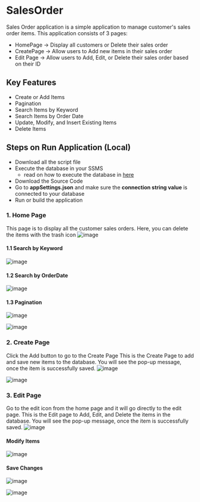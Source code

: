 # SalesOrder
Sales Order application is a simple application to manage customer's sales order items. This application consists of 3 pages:
- HomePage -> Display all customers or Delete their sales order
- CreatePage -> Allow users to Add new items in their sales order
- Edit Page -> Allow users to Add, Edit, or Delete their sales order based on their ID

## Key Features
- Create or Add Items
- Pagination
- Search Items by Keyword
- Search Items by Order Date
- Update, Modify, and Insert Existing Items
- Delete Items

## Steps on Run Application (Local)
- Download all the script file
- Execute the database in your SSMS
  - read on how to execute the database in [here](https://github.com/Marvelius-Putra/Sales_Order/blob/master/SalesOrderScript/STEPS%20EXECUTE%20DATABASE.txt)
- Download the Source Code 
- Go to **appSettings.json** and make sure the **connection string value** is connected to your database
- Run or build the application

### 1. Home Page
This page is to display all the customer sales orders. Here, you can delete the items with the trash icon
![image](https://github.com/user-attachments/assets/511537b4-5565-4903-b84e-1ab29907a6df)

#### 1.1 Search by Keyword
![image](https://github.com/user-attachments/assets/c372a2d8-0c65-4d6e-9be7-c3e616afdca1)

#### 1.2 Search by OrderDate
![image](https://github.com/user-attachments/assets/b029822e-4eb0-46ce-956e-6d92753999ba)

#### 1.3 Pagination
![image](https://github.com/user-attachments/assets/8abaea41-fe85-47e8-ae57-0e7d0c93da6d)

![image](https://github.com/user-attachments/assets/13a2cbc6-83d6-4c12-8f1d-91a9a6a36d1e)


### 2. Create Page
Click the Add button to go to the Create Page
This is the Create Page to add and save new items to the database. You will see the pop-up message, once the item is successfully saved.
![image](https://github.com/user-attachments/assets/be961bf7-740b-45b7-89be-ecc0ff505d0a)

![image](https://github.com/user-attachments/assets/3e7dfcf2-78c0-43ad-b52b-a68fa2aa071b)

### 3. Edit Page
Go to the edit icon from the home page and it will go directly to the edit page.
This is the Edit page to Add, Edit, and Delete the items in the database. You will see the pop-up message, once the item is successfully saved.
![image](https://github.com/user-attachments/assets/53f16c8f-a628-4d8a-85e0-e2498241fa64)

#### Modify Items
![image](https://github.com/user-attachments/assets/188d1f23-4e43-4878-9b0e-23f4041c8e5e)

#### Save Changes
![image](https://github.com/user-attachments/assets/b51e2805-441d-4e77-8993-c92c0907c0ee)

![image](https://github.com/user-attachments/assets/c5f47ce9-fdd9-41a9-8a94-43bdc44c3b1a)











